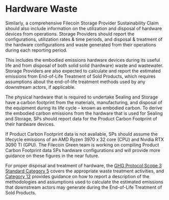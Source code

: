 # Hardware Waste

Similarly, a comprehensive Filecoin Storage Provider Sustainability Claim should also include information on the utilization and disposal of hardware devices from operations. Storage Providers should report the configurations, utilization rates & time periods, and disposal & treatment of the hardware configurations and waste generated from their operations during each reporting period.

This includes the embodied emissions hardware devices during its useful life and from disposal of both solid solid (hardware) waste and wastewater. Storage Providers are also expected to calculate and report the estimated emissions from End-of-Life Treatment of Sold Products, which requires assumptions about the end-of-life treatment methods used by any downstream actors, if applicable.

The physical hardware that is required to undertake Sealing and Storage have a carbon footprint from the materials, manufacturing, and disposal of the equipment during its life cycle – known as embodied carbon. To derive the embodied carbon emissions from the hardware that is used for Sealing and Storage, SPs should report data for the Product Carbon Footprint of their hardware devices.

If Product Carbon Footprint data is not available, SPs should assume the lifecycle emissions of an AMD Ryzen 3970 x 32 core (CPU) and Nvidia RTX 3090 TI (GPU). The Filecoin Green team is working on compiling Product Carbon Footprint data SPs hardware configurations and will provide more guidance on these figures in the near future.

For proper disposal and treatment of hardware, the [GHG Protocol Scope 3 Standard Category 5](https://ghgprotocol.org/sites/default/files/standards/Scope3\_Calculation\_Guidance\_0.pdf) covers the appropriate waste treatment activities, and [Category 12](https://ghgprotocol.org/sites/default/files/standards/Scope3\_Calculation\_Guidance\_0.pdf) provides guidance on how to report a description of the methodologies and assumptions used to calculate the estimated emissions that downstream actors may generate during the End-of-Life Treatment of Sold Products.
